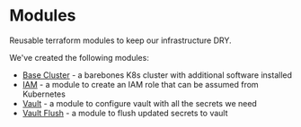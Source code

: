 # Modules

Reusable terraform modules to keep our infrastructure DRY.

We've created the following modules:

* [Base Cluster](base_cluster) - a barebones K8s cluster with additional software installed
* [IAM](iam) - a module to create an IAM role that can be assumed from Kubernetes
* [Vault](vault) - a module to configure vault with all the secrets we need
* [Vault Flush](vault_flush) - a module to flush updated secrets to vault
